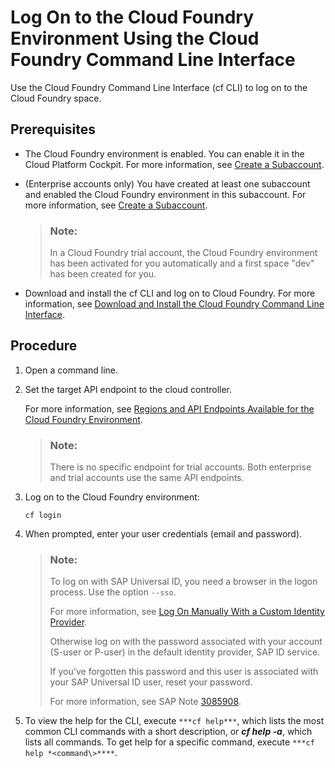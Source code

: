 <!-- loio7a37d66c2e7d401db4980db0cd74aa6b -->

# Log On to the Cloud Foundry Environment Using the Cloud Foundry Command Line Interface

Use the Cloud Foundry Command Line Interface \(cf CLI\) to log on to the Cloud Foundry space.



<a name="loio7a37d66c2e7d401db4980db0cd74aa6b__prereq_dxb_jzc_wbb"/>

## Prerequisites

-   The Cloud Foundry environment is enabled. You can enable it in the Cloud Platform Cockpit. For more information, see [Create a Subaccount](Create_a_Subaccount_05280a1.md).

-   \(Enterprise accounts only\) You have created at least one subaccount and enabled the Cloud Foundry environment in this subaccount. For more information, see [Create a Subaccount](Create_a_Subaccount_05280a1.md).

    > ### Note:  
    > In a Cloud Foundry trial account, the Cloud Foundry environment has been activated for you automatically and a first space "dev" has been created for you.

-   Download and install the cf CLI and log on to Cloud Foundry. For more information, see [Download and Install the Cloud Foundry Command Line Interface](Download_and_Install_the_Cloud_Foundry_Command_Line_Interface_4ef907a.md).




<a name="loio7a37d66c2e7d401db4980db0cd74aa6b__steps_k1g_2cc_nbb"/>

## Procedure

1.  Open a command line.

2.  Set the target API endpoint to the cloud controller.

    For more information, see [Regions and API Endpoints Available for the Cloud Foundry Environment](Regions_350356d.md#loiof344a57233d34199b2123b9620d0bb41).

    > ### Note:  
    > There is no specific endpoint for trial accounts. Both enterprise and trial accounts use the same API endpoints.

     

3.  Log on to the Cloud Foundry environment:

    ```
    cf login
    ```

4.  When prompted, enter your user credentials \(email and password\). 

    > ### Note:  
    > To log on with SAP Universal ID, you need a browser in the logon process. Use the option `--sso`.
    > 
    > For more information, see [Log On Manually With a Custom Identity Provider](Log_On_Manually_With_a_Custom_Identity_Provider_e1009b4.md).
    > 
    > Otherwise log on with the password associated with your account \(S-user or P-user\) in the default identity provider, SAP ID service.
    > 
    > If you've forgotten this password and this user is associated with your SAP Universal ID user, reset your password.
    > 
    > For more information, see SAP Note [3085908](https://launchpad.support.sap.com/#/notes/3085908).

5.  To view the help for the CLI, execute `***cf help***`, which lists the most common CLI commands with a short description, or ***cf help -a***, which lists all commands. To get help for a specific command, execute `***cf help *<command\>****`.



